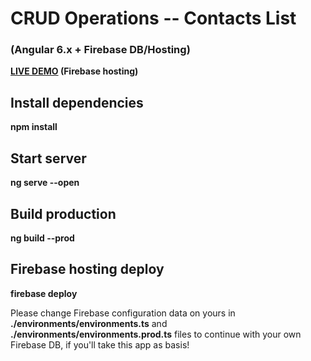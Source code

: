 # CRUD Operations -- Contacts List 
### (Angular 6.x + Firebase DB/Hosting)

<b><a target="_blank" href="https://angular6-crud.firebaseapp.com/">LIVE DEMO</a> (Firebase hosting)</b>

## Install dependencies

<b>npm install</b>

## Start server 

<b>ng serve --open</b>

## Build production 

<b>ng build --prod</b>

## Firebase hosting deploy

<b>firebase deploy</b>

<p>Please change Firebase configuration data on yours in <b>./environments/environments.ts</b> and <b>./environments/environments.prod.ts</b> files to continue with your own Firebase DB, if you'll take this app as basis!</p>
